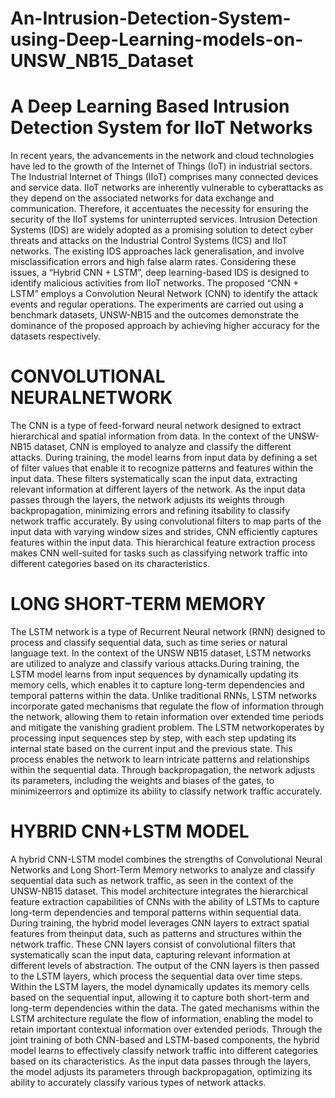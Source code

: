 # An-Intrusion-Detection-System-using-Deep-Learning-models-on-UNSW_NB15_Dataset


 # A Deep Learning Based Intrusion Detection System for IIoT Networks

In recent years, the advancements in the network and cloud technologies have led to the growth of the Internet of Things (IoT) in industrial sectors. The Industrial Internet of Things (IIoT) comprises many connected devices and service data. IIoT networks are inherently vulnerable to cyberattacks as they depend on the associated networks for data exchange and communication. Therefore, it accentuates the necessity for ensuring the security of the IIoT systems for uninterrupted services. Intrusion Detection Systems (IDS) are widely adopted as a promising solution to detect cyber threats and attacks on the Industrial Control Systems (ICS) and IIoT networks. The existing IDS approaches lack generalisation, and involve misclassification errors and high false alarm rates. Considering these issues, a “Hybrid CNN + LSTM”, deep learning-based IDS is designed to identify malicious activities from IIoT networks. The proposed “CNN + LSTM” employs a Convolution Neural Network (CNN) to identify the attack events and regular operations. The experiments are carried out using a benchmark datasets, UNSW-NB15 and the outcomes demonstrate the dominance of the proposed approach by achieving higher accuracy for the datasets respectively.

 # CONVOLUTIONAL NEURALNETWORK
 
The CNN is a type of feed-forward neural network designed to extract hierarchical and spatial information from data. In the context of the UNSW-NB15 dataset, CNN is employed to analyze and classify the different attacks. During training, the model learns from input data by defining a set of filter values that enable it to recognize patterns and features within the input data. These filters systematically scan the input data, extracting relevant information at different layers of the network. As the input data passes through the layers, the network adjusts its weights through backpropagation, minimizing errors and refining itsability to classify network traffic accurately. By using convolutional filters to map parts of the input data with varying window sizes and strides, CNN efficiently captures features within the input data. This hierarchical feature extraction process makes CNN well-suited for tasks such as classifying network traffic into different categories based on its characteristics.

# LONG SHORT-TERM MEMORY

The LSTM network is a type of Recurrent Neural network (RNN) designed to process and classify sequential data, such as time series or natural language text. In the context of the UNSW NB15 dataset, LSTM networks are utilized to analyze and classify various attacks.During training, the LSTM model learns from input sequences by dynamically updating its memory cells, which enables it to capture long-term dependencies and temporal patterns within the data. Unlike traditional RNNs, LSTM networks incorporate gated mechanisms that regulate the flow of information through the network, allowing them to retain information over extended time periods and mitigate the vanishing gradient problem. The LSTM networkoperates by processing input sequences step by step, with each step updating its internal state based on the current input and the previous state. This process enables the network to learn intricate patterns and relationships within the sequential data. Through backpropagation, the network adjusts its parameters, including the weights and biases of the gates, to minimizeerrors and optimize its ability to classify network traffic accurately.

# HYBRID CNN+LSTM MODEL

A hybrid CNN-LSTM model combines the strengths of Convolutional Neural Networks and Long Short-Term Memory networks to analyze and classify sequential data such as network traffic, as seen in the context of the UNSW-NB15 dataset. This model architecture integrates the hierarchical feature extraction capabilities of CNNs with the ability of LSTMs to capture long-term dependencies and temporal patterns within sequential data. During training, the hybrid model leverages CNN layers to extract spatial features from theinput data, such as patterns and structures within the network traffic. These CNN layers consist of convolutional filters that systematically scan the input data, capturing relevant information at different levels of abstraction. The output of the CNN layers is then passed to the LSTM layers, which process the sequential data over time steps. Within the LSTM layers, the model dynamically updates its memory cells based on the sequential input, allowing it to capture both short-term and long-term dependencies within the data. The gated mechanisms within the LSTM architecture regulate the flow of information, enabling the model to retain important contextual information over extended periods. Through the joint training of both CNN-based and LSTM-based components, the hybrid model learns to effectively classify network traffic into different categories based on its characteristics. As the input data passes through the layers, the model adjusts its parameters through backpropagation, optimizing its ability to accurately classify various types of network attacks.
